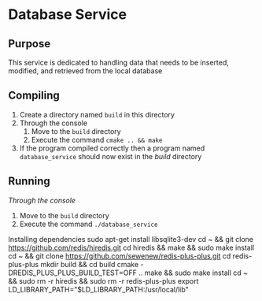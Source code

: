 # Database Service

## Purpose

This service is dedicated to handling data that needs to be inserted, modified, and retrieved from the local database

## Compiling

1. Create a directory named `build` in this directory
2. Through the console
    1. Move to the `build` directory
    2. Execute the command `cmake .. && make`
3. If the program compiled correctly then a program named `database_service` should now exist in the *build* directory

## Running

*Through the console*
1. Move to the `build` directory
2. Execute the command `./database_service`

Installing dependencies
sudo apt-get install libsqlite3-dev
cd ~ && git clone https://github.com/redis/hiredis.git
cd hiredis && make && sudo make install
cd ~ && git clone https://github.com/sewenew/redis-plus-plus.git
cd redis-plus-plus
mkdir build && cd build
cmake -DREDIS_PLUS_PLUS_BUILD_TEST=OFF ..
make && sudo make install
cd ~ && sudo rm -r hiredis && sudo rm -r redis-plus-plus
export LD_LIBRARY_PATH="$LD_LIBRARY_PATH:/usr/local/lib"